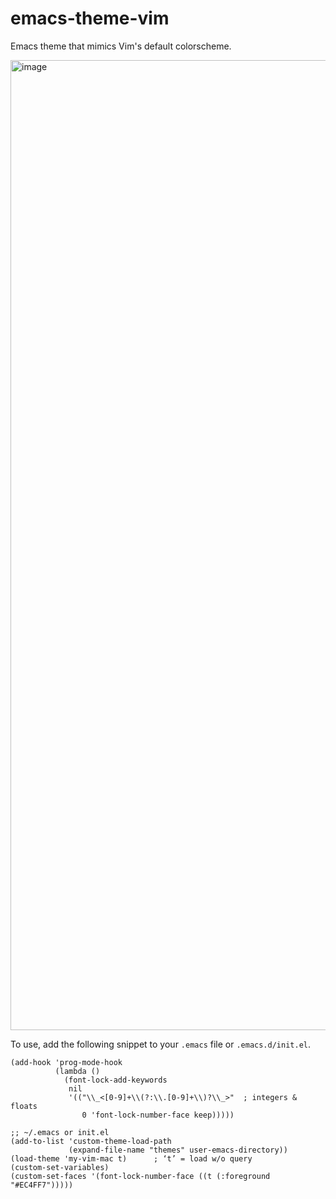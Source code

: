 # emacs-theme-vim
Emacs theme that mimics Vim's default colorscheme.

<img width="1552" alt="image" src="https://github.com/user-attachments/assets/0cc4c6fd-ac7f-4ca6-aeca-920d2fbfd715" />

To use, add the following snippet to your  `.emacs` file or `.emacs.d/init.el`.
```
(add-hook 'prog-mode-hook                                                                                                         
          (lambda ()                                                                                                              
            (font-lock-add-keywords                                                                                               
             nil                                                                                                                  
             '(("\\_<[0-9]+\\(?:\\.[0-9]+\\)?\\_>"  ; integers & floats                                                           
                0 'font-lock-number-face keep)))))                                                                                
                                                                                                                                  
;; ~/.emacs or init.el                                                                                                            
(add-to-list 'custom-theme-load-path                                                                                              
             (expand-file-name "themes" user-emacs-directory))                                                                    
(load-theme 'my-vim-mac t)      ; ‘t’ = load w/o query                                                                            
(custom-set-variables)
(custom-set-faces '(font-lock-number-face ((t (:foreground "#EC4FF7"))))) 
```
